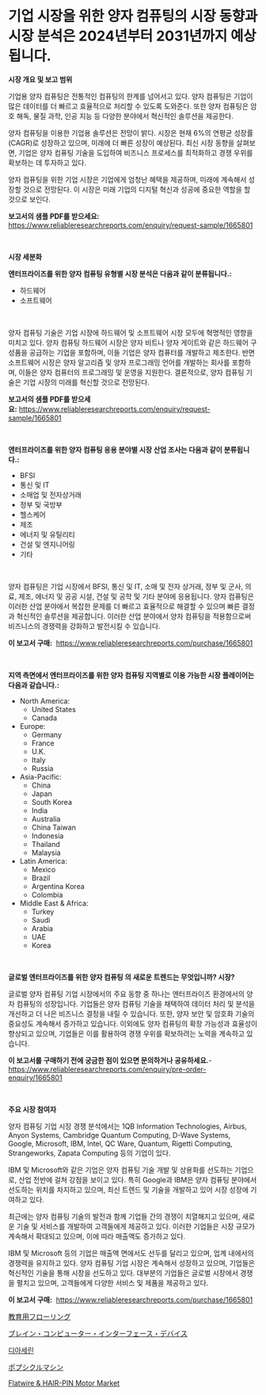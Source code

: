<p><h1>기업 시장을 위한 양자 컴퓨팅의 시장 동향과 시장 분석은 2024년부터 2031년까지 예상됩니다.</h1></p><p><strong>시장 개요 및 보고 범위</strong></p>
<p><p>기업용 양자 컴퓨팅은 전통적인 컴퓨팅의 한계를 넘어서고 있다. 양자 컴퓨팅은 기업이 많은 데이터를 더 빠르고 효율적으로 처리할 수 있도록 도와준다. 또한 양자 컴퓨팅은 암호 해독, 물질 과학, 인공 지능 등 다양한 분야에서 혁신적인 솔루션을 제공한다.</p><p>양자 컴퓨팅을 이용한 기업용 솔루션은 전망이 밝다. 시장은 현재 6%의 연평균 성장률(CAGR)로 성장하고 있으며, 미래에 더 빠른 성장이 예상된다. 최신 시장 동향을 살펴보면, 기업은 양자 컴퓨팅 기술을 도입하여 비즈니스 프로세스를 최적화하고 경쟁 우위를 확보하는 데 투자하고 있다.</p><p>양자 컴퓨팅을 위한 기업 시장은 기업에게 엄청난 혜택을 제공하며, 미래에 계속해서 성장할 것으로 전망된다. 이 시장은 미래 기업의 디지털 혁신과 성공에 중요한 역할을 할 것으로 보인다.</p></p>
<p><strong>보고서의 샘플 PDF를 받으세요:</strong> <a href="https://www.reliableresearchreports.com/enquiry/request-sample/1665801">https://www.reliableresearchreports.com/enquiry/request-sample/1665801</a></p>
<p>&nbsp;</p>
<p><strong>시장 세분화</strong></p>
<p><strong>엔터프라이즈를 위한 양자 컴퓨팅 유형별 시장 분석은 다음과 같이 분류됩니다.:</strong></p>
<p><ul><li>하드웨어</li><li>소프트웨어</li></ul></p>
<p>&nbsp;</p>
<p><p>양자 컴퓨팅 기술은 기업 시장에 하드웨어 및 소프트웨어 시장 모두에 혁명적인 영향을 미치고 있다. 양자 컴퓨팅 하드웨어 시장은 양자 비트나 양자 게이트와 같은 하드웨어 구성품을 공급하는 기업을 포함하며, 이들 기업은 양자 컴퓨터를 개발하고 제조한다. 반면 소프트웨어 시장은 양자 알고리즘 및 양자 프로그래밍 언어를 개발하는 회사를 포함하며, 이들은 양자 컴퓨터의 프로그래밍 및 운영을 지원한다. 결론적으로, 양자 컴퓨팅 기술은 기업 시장의 미래를 혁신할 것으로 전망된다.</p></p>
<p><strong>보고서의 샘플 PDF를 받으세요:</strong>&nbsp;<a href="https://www.reliableresearchreports.com/enquiry/request-sample/1665801">https://www.reliableresearchreports.com/enquiry/request-sample/1665801</a></p>
<p>&nbsp;</p>
<p><strong> 엔터프라이즈를 위한 양자 컴퓨팅 응용 분야별 시장 산업 조사는 다음과 같이 분류됩니다.:</strong></p>
<p><ul><li>BFSI</li><li>통신 및 IT</li><li>소매업 및 전자상거래</li><li>정부 및 국방부</li><li>헬스케어</li><li>제조</li><li>에너지 및 유틸리티</li><li>건설 및 엔지니어링</li><li>기타</li></ul></p>
<p>&nbsp;</p>
<p><p>양자 컴퓨팅은 기업 시장에서 BFSI, 통신 및 IT, 소매 및 전자 상거래, 정부 및 군사, 의료, 제조, 에너지 및 공공 시설, 건설 및 공학 및 기타 분야에 응용됩니다. 양자 컴퓨팅은 이러한 산업 분야에서 복잡한 문제를 더 빠르고 효율적으로 해결할 수 있으며 빠른 결정과 혁신적인 솔루션을 제공합니다. 이러한 산업 분야에서 양자 컴퓨팅을 적용함으로써 비즈니스의 경쟁력을 강화하고 발전시킬 수 있습니다.</p></p>
<p><strong>이 보고서 구매:</strong>&nbsp; <a href="https://www.reliableresearchreports.com/purchase/1665801">https://www.reliableresearchreports.com/purchase/1665801</a></p>
<p>&nbsp;</p>
<p><strong>지역 측면에서 엔터프라이즈를 위한 양자 컴퓨팅 지역별로 이용 가능한 시장 플레이어는 다음과 같습니다.:</strong></p>
<p><ul>
    <li>
        North America:
        <ul>
            <li>United States</li>
            <li>Canada</li>
        </ul>
    </li>
    <li>
        Europe:
        <ul>
            <li>Germany</li>
            <li>France</li>
            <li>U.K.</li>
            <li>Italy</li>
            <li>Russia</li>
        </ul>
    </li>
    <li>
        Asia-Pacific:
        <ul>
            <li>China</li>
            <li>Japan</li>
            <li>South Korea</li>
            <li>India</li>
            <li>Australia</li>
            <li>China Taiwan</li>
            <li>Indonesia</li>
            <li>Thailand</li>
            <li>Malaysia</li>
        </ul>
    </li>
    <li>
        Latin America:
        <ul>
            <li>Mexico</li>
            <li>Brazil</li>
            <li>Argentina Korea</li>
            <li>Colombia</li>
        </ul>
    </li>
    <li>
        Middle East & Africa:
        <ul>
            <li>Turkey</li>
            <li>Saudi</li>
            <li>Arabia</li>
            <li>UAE</li>
            <li>Korea</li>
        </ul>
    </li>
    </ul></p>
<p>&nbsp;</p>
<p><strong>글로벌 엔터프라이즈를 위한 양자 컴퓨팅 의 새로운 트렌드는 무엇입니까? 시장?</strong></p>
<p><p>글로벌 양자 컴퓨팅 기업 시장에서의 주요 동향 중 하나는 엔터프라이즈 환경에서의 양자 컴퓨팅의 성장입니다. 기업들은 양자 컴퓨팅 기술을 채택하여 데이터 처리 및 분석을 개선하고 더 나은 비즈니스 결정을 내릴 수 있습니다. 또한, 양자 보안 및 암호화 기술의 중요성도 계속해서 증가하고 있습니다. 이외에도 양자 컴퓨팅의 확장 가능성과 효율성이 향상되고 있으며, 기업들은 이를 활용하여 경쟁 우위를 확보하려는 노력을 계속하고 있습니다.</p></p>
<p><strong>이 보고서를 구매하기 전에 궁금한 점이 있으면 문의하거나 공유하세요.</strong>- <a href="https://www.reliableresearchreports.com/enquiry/pre-order-enquiry/1665801">https://www.reliableresearchreports.com/enquiry/pre-order-enquiry/1665801</a></p>
<p>&nbsp;</p>
<p><strong>주요 시장 참여자</strong></p>
<p><p>양자 컴퓨팅 기업 시장 경쟁 분석에서는 1QB Information Technologies, Airbus, Anyon Systems, Cambridge Quantum Computing, D-Wave Systems, Google, Microsoft, IBM, Intel, QC Ware, Quantum, Rigetti Computing, Strangeworks, Zapata Computing 등의 기업이 있다. </p><p>IBM 및 Microsoft와 같은 기업은 양자 컴퓨팅 기술 개발 및 상용화를 선도하는 기업으로, 산업 전반에 걸쳐 강점을 보이고 있다. 특히 Google과 IBM은 양자 컴퓨팅 분야에서 선도하는 위치를 차지하고 있으며, 최신 트렌드 및 기술을 개발하고 있어 시장 성장에 기여하고 있다. </p><p>최근에는 양자 컴퓨팅 기술의 발전과 함께 기업들 간의 경쟁이 치열해지고 있으며, 새로운 기술 및 서비스를 개발하여 고객들에게 제공하고 있다. 이러한 기업들은 시장 규모가 계속해서 확대되고 있으며, 이에 따라 매출액도 증가하고 있다. </p><p>IBM 및 Microsoft 등의 기업은 매출액 면에서도 선두를 달리고 있으며, 업계 내에서의 경쟁력을 유지하고 있다. 양자 컴퓨팅 기업 시장은 계속해서 성장하고 있으며, 기업들은 혁신적인 기술을 통해 시장을 선도하고 있다. 대부분의 기업들은 글로벌 시장에서 경쟁을 펼치고 있으며, 고객들에게 다양한 서비스 및 제품을 제공하고 있다.</p></p>
<p><strong>이 보고서 구매:</strong>&nbsp;&nbsp;<a href="https://www.reliableresearchreports.com/purchase/1665801">https://www.reliableresearchreports.com/purchase/1665801</a></p>
<p><p><a href="https://github.com/cbigkbh02719/Market-Research-Report-List-1/blob/main/630655216137.md">教育用フローリング</a></p><p><a href="https://medium.com/@skylarreilly36/%E8%84%B3%E3%82%B3%E3%83%B3%E3%83%94%E3%83%A5%E3%83%BC%E3%82%BF%E3%83%BC%E3%82%A4%E3%83%B3%E3%82%BF%E3%83%BC%E3%83%95%E3%82%A7%E3%83%BC%E3%82%B9%E3%83%87%E3%83%90%E3%82%A4%E3%82%B9%E3%81%AE%E5%B8%82%E5%A0%B4%E8%A6%8F%E6%A8%A1-cagr-%E5%8B%95%E5%90%91-2024%E5%B9%B4%E3%81%8B%E3%82%892030%E5%B9%B4%E3%81%BE%E3%81%A7-d7a65d262861">ブレイン・コンピューター・インターフェース・デバイス</a></p><p><a href="https://medium.com/@gabrielblanda5656/%EB%94%94%EC%95%84%EC%84%B8%EB%A0%88%EC%9D%B8-%EC%8B%9C%EC%9E%A5%EC%9D%80-%EC%8B%9C%EC%9E%A5-%EC%A0%90%EC%9C%A0%EC%9C%A8-%EC%8B%9C%EC%9E%A5-%EB%8F%99%ED%96%A5-%EB%B0%8F-%EC%8B%9C%EC%9E%A5-%EC%84%B1%EC%9E%A5%EC%97%90-%EB%8C%80%ED%95%9C-%EC%A0%95%EB%B3%B4%EB%A5%BC-%EC%A0%9C%EA%B3%B5%ED%95%A9%EB%8B%88%EB%8B%A4-7fe8bebc5de8">디아세린</a></p><p><a href="https://medium.com/@emmittkutch2023/%E3%82%A2%E3%82%A4%E3%82%B9%E3%82%AD%E3%83%A3%E3%83%B3%E3%83%87%E3%82%A3%E3%83%BC%E3%83%9E%E3%82%B7%E3%83%B3%E3%81%AE%E5%B8%82%E5%A0%B4%E3%83%A1%E3%83%88%E3%83%AA%E3%82%AF%E3%82%B9%E3%81%AE%E3%83%87%E3%82%B3%E3%83%BC%E3%83%89-%E5%B8%82%E5%A0%B4%E3%82%B7%E3%82%A7%E3%82%A2-%E3%83%88%E3%83%AC%E3%83%B3%E3%83%89-%E6%88%90%E9%95%B7%E3%83%91%E3%82%BF%E3%83%BC%E3%83%B3-b1f630adc87a">ポプシクルマシン</a></p><p><a href="https://issuu.com/reportprime-2/docs/flatwire-hair-pin-motor-market-size-2030.pptx">Flatwire & HAIR-PIN Motor Market</a></p></p>
